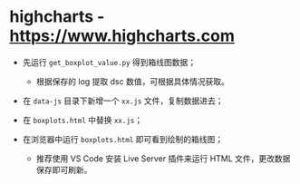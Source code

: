 # highcharts - https://www.highcharts.com


- 先运行 `get_boxplot_value.py` 得到箱线图数据；
  - 根据保存的 log 提取 dsc 数值，可根据具体情况获取。

- 在 `data-js` 目录下新增一个 `xx.js` 文件，复制数据进去；

- 在 `boxplots.html` 中替换 `xx.js`；

- 在浏览器中运行 `boxplots.html` 即可看到绘制的箱线图；
  - 推荐使用 VS Code 安装 Live Server 插件来运行 HTML 文件，更改数据保存即可刷新。
